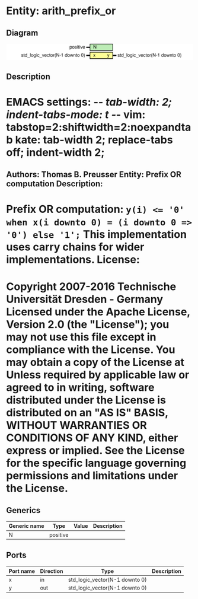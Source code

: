 # Entity: arith_prefix_or

## Diagram

![Diagram](arith_prefix_or.svg "Diagram")
## Description

EMACS settings: -*-	tab-width: 2; indent-tabs-mode: t -*-
vim: tabstop=2:shiftwidth=2:noexpandtab
kate: tab-width 2; replace-tabs off; indent-width 2;
=============================================================================
Authors:					Thomas B. Preusser
Entity:					Prefix OR computation
Description:
-------------------------------------
Prefix OR computation:
``y(i) <= '0' when x(i downto 0) = (i downto 0 => '0') else '1';``
This implementation uses carry chains for wider implementations.
License:
=============================================================================
Copyright 2007-2016 Technische Universität Dresden - Germany
Licensed under the Apache License, Version 2.0 (the "License");
you may not use this file except in compliance with the License.
You may obtain a copy of the License at
Unless required by applicable law or agreed to in writing, software
distributed under the License is distributed on an "AS IS" BASIS,
WITHOUT WARRANTIES OR CONDITIONS OF ANY KIND, either express or implied.
See the License for the specific language governing permissions and
limitations under the License.
=============================================================================
## Generics

| Generic name | Type     | Value | Description |
| ------------ | -------- | ----- | ----------- |
| N            | positive |       |             |
## Ports

| Port name | Direction | Type                           | Description |
| --------- | --------- | ------------------------------ | ----------- |
| x         | in        | std_logic_vector(N-1 downto 0) |             |
| y         | out       | std_logic_vector(N-1 downto 0) |             |
